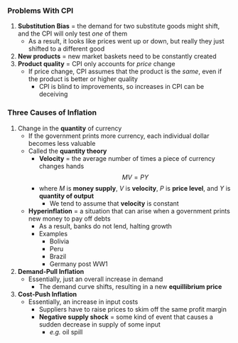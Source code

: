 ### Problems With CPI
1. **Substitution Bias** = the demand for two substitute goods might shift, and the CPI will only test *one* of them
    * As a result, it looks like prices went up or down, but really they just shifted to a different good
2. **New products** = new market baskets need to be constantly created
3. **Product quality** = CPI only accounts for *price* change
    * If price change, CPI assumes that the product is the *same*, even if the product is better or higher quality
        + CPI is blind to improvements, so increases in CPI can be deceiving

### Three Causes of Inflation
1. Change in the **quantity** of currency
    * If the government prints more currency, each individual dollar becomes less valuable
    * Called the **quantity theory**
        + **Velocity** = the average number of times a piece of currency changes hands
$$ M V = P Y $$
        + where $M$ is **money supply**, $V$ is **velocity**, $P$ is **price level**, and $Y$ is **quantity of output**
            - We tend to assume that **velocity** is constant
    * **Hyperinflation** = a situation that can arise when a government prints new money to pay off debts
        + As a result, banks do not lend, halting growth
        + Examples
            - Bolivia
            - Peru
            - Brazil
            - Germany post WW1
2. **Demand-Pull Inflation**
    * Essentially, just an overall increase in demand
        + The demand curve shifts, resulting in a new **equillibrium price**
3. **Cost-Push Inflation**
    * Essentially, an increase in input costs
        + Suppliers have to raise prices to skim off the same profit margin
        + **Negative supply shock** = some kind of event that causes a sudden decrease in supply of some input
            - *e.g.* oil spill
